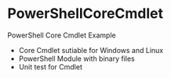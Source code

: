 # PowerShellCoreCmdlet
PowerShell Core Cmdlet Example

- Core Cmdlet sutiable  for Windows and Linux
- PowerShell Module with binary files
- Unit test for Cmdlet
